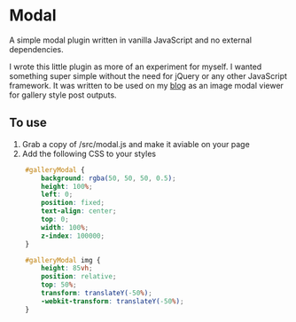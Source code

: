 # Modal

A simple modal plugin written in vanilla JavaScript and no external dependencies.


I wrote this little plugin as more of an experiment for myself. I wanted something super simple without the need for jQuery or any other JavaScript framework.
It was written to be used on my [blog](http://matthewroach.me) as an image modal viewer for gallery style post outputs.


## To use

1. Grab a copy of /src/modal.js and make it aviable on your page
2. Add the following CSS to your styles

```css
	#galleryModal {
		background: rgba(50, 50, 50, 0.5);
		height: 100%;
		left: 0;
		position: fixed;
		text-align: center;
		top: 0;
		width: 100%;
		z-index: 100000;
	}

	#galleryModal img {
		height: 85vh;
		position: relative;
		top: 50%;
		transform: translateY(-50%);
		-webkit-transform: translateY(-50%);
	}
```
